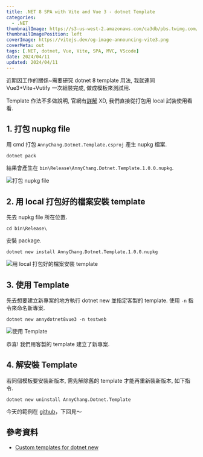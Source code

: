```yaml
---
title: .NET 8 SPA with Vite and Vue 3 - dotnet Template
categories:
  - .NET
thumbnailImage: https://s3-us-west-2.amazonaws.com/ca3db/pbs.twimg.com/c4bff765d9dfb3d8c6163b1de3a8e1a78cf0f9399b5a79c35695a49813821c44.jpg
thumbnailImagePosition: left
coverImage: https://vitejs.dev/og-image-announcing-vite3.png
coverMeta: out
tags: [.NET, dotnet, Vue, Vite, SPA, MVC, VScode]
date: 2024/04/11
updated: 2024/04/11
---
```


近期因工作的關係~需要研究 dotnet 8 template 用法, 我就連同 Vue3+Vite+Vutify 一次組裝完成, 做成模板來測試用.

<!--more-->

Template 作法不多做說明, 官網有[詳解](https://learn.microsoft.com/en-us/dotnet/core/tools/custom-templates) XD, 我們直接從打包用 local 試裝使用看看.

## 1. 打包 nupkg file

用 cmd 打包 `AnnyChang.Dotnet.Template.csproj` 產生 nupkg 檔案.

```
dotnet pack
```

結果會產生在 `bin\Release\AnnyChang.Dotnet.Template.1.0.0.nupkg`.

![打包 nupkg file](https://media.discordapp.net/attachments/1135775611948900472/1224999263533137972/image.png?ex=661f8877&is=660d1377&hm=45970f82702922dbeee99b27a39a83b06366ccf09e92dc417e8b9d8ab11195ab&=&format=webp&quality=lossless&width=699&height=415)

## 2. 用 local 打包好的檔案安裝 template

先去 nupkg file 所在位置.

```
cd bin\Release\
```

安裝 package.

```
dotnet new install AnnyChang.Dotnet.Template.1.0.0.nupkg
```

![用 local 打包好的檔案安裝 template](https://media.discordapp.net/attachments/1135775611948900472/1224999755961208892/image.png?ex=661f88ed&is=660d13ed&hm=ba109aedac000017a66fd6c9e6ed9785008e2e8e24d095c796b78ad1db1819a6&=&format=webp&quality=lossless&width=699&height=415)

## 3. 使用 Template

先去想要建立新專案的地方執行 dotnet new 並指定客製的 template. 使用 `-n` 指令來命名新專案.

```
dotnet new annydotnet8vue3 -n testweb
```

![使用 Template](https://media.discordapp.net/attachments/1135775611948900472/1225000108157046904/image.png?ex=661f8941&is=660d1441&hm=2be888f1f44f64c11f13debce8d084d55eb8a40d4b10e258b47ea6ba69ee91f9&=&format=webp&quality=lossless&width=699&height=415)

恭喜! 我們用客製的 template 建立了新專案.

## 4. 解安裝 Template

若同個模板要安裝新版本, 需先解除舊的 template 才能再重新裝新版本, 如下指令.

```
dotnet new uninstall AnnyChang.Dotnet.Template
```

今天的範例在 [github](https://github.com/Annilla/anny-dotnet8-vue3-template-example/tree/1.0)，下回見～

## 參考資料

* [Custom templates for dotnet new](https://learn.microsoft.com/en-us/dotnet/core/tools/custom-templates)